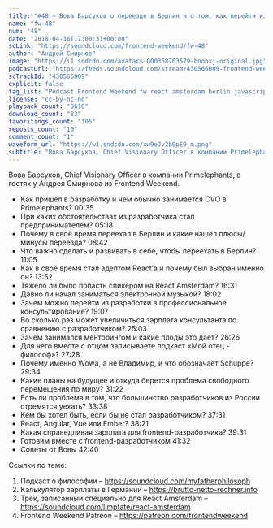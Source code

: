 ```yaml
---
title: "#48 – Вова Барсуков о переезде в Берлин и о том, как перейти из frontend-разработки в консалтинг"
name: "fw-48"
num: "48"
date: "2018-04-16T17:00:31+00:00"
scLink: "https://soundcloud.com/frontend-weekend/fw-48"
author: "Андрей Смирнов"
image: "https://i1.sndcdn.com/avatars-000358703579-bnobxj-original.jpg"
podcastUrl: "https://feeds.soundcloud.com/stream/430566009-frontend-weekend-fw-48.m4a"
scTrackId: "430566009"
explicit: false
tag_list: "Podcast Frontend Weekend fw react amsterdam berlin javascript"
license: "cc-by-nc-nd"
playback_count: "8610"
download_count: "83"
favoritings_count: "105"
reposts_count: "10"
comment_count: "1"
waveform_url: "https://w1.sndcdn.com/xw9eJv2b0pE9_m.png"
subtitle: "Вова Барсуков, Chief Visionary Officer в компании Primelephants, в гостях у Андрея Смирнова из Frontend Weekend. "
---
```


Вова Барсуков, Chief Visionary Officer в компании Primelephants, в гостях у Андрея Смирнова из Frontend Weekend.

- Как пришел в разработку и чем обычно занимается CVO в Primelephants? <timecode sec="35">00:35</timecode>
- При каких обстоятельствах из разработчика стал предпринимателем? <timecode sec="318">05:18</timecode>
- Почему в своё время переехал в Берлин и какие нашел плюсы/минусы переезда? <timecode sec="522">08:42</timecode>
- Что важно сделать и развивать в себе, чтобы переехать в Берлин? <timecode sec="665">11:05</timecode>
- Как в своё время стал адептом React’а и почему был выбран именно он? <timecode sec="832">13:52</timecode>
- Тяжело ли было попасть спикером на React Amsterdam? <timecode sec="991">16:31</timecode>
- Давно ли начал заниматься электронной музыкой? <timecode sec="1082">18:02</timecode>
- Зачем можно перейти из разработки в профессиональное консультирование? <timecode sec="1147">19:07</timecode>
- Во сколько раз может увеличиться зарплата консультанта по сравнению с разработчиком? <timecode sec="1503">25:03</timecode>
- Зачем занимался менторингом и какие плоды это дает? <timecode sec="1586">26:26</timecode>
- Для чего вместе с отцом записываете подкаст «Мой отец - философ»? <timecode sec="1648">27:28</timecode>
- Почему именно Wowa, а не Владимир, и что обозначает Schuppe? <timecode sec="1774">29:34</timecode>
- Какие планы на будущее и откуда берется проблема свободного перемещения по миру? <timecode sec="1882">31:22</timecode>
- Есть ли проблема в том, что большинство разработчиков из России стремятся уехать? <timecode sec="2018">33:38</timecode>
- Кем бы хотел быть, если бы не стал разработчиком? <timecode sec="2251">37:31</timecode>
- React, Angular, Vue или Ember? <timecode sec="2301">38:21</timecode>
- Какая справедливая зарплата для frontend-разработчика? <timecode sec="2371">39:31</timecode>
- Готовим вместе с frontend-разработчиком <timecode sec="2492">41:32</timecode>
- Советы от Вовы <timecode sec="2560">42:40</timecode>

Ссылки по теме:

1. Подкаст о философии – https://soundcloud.com/myfatherphilosoph
2. Калькулятор зарплаты в Германии – https://brutto-netto-rechner.info
3. Трек, записанный специально для React Amsterdam – https://soundcloud.com/limpfate/react-amsterdam
4. Frontend Weekend Patreon – https://patreon.com/frontendweekend
